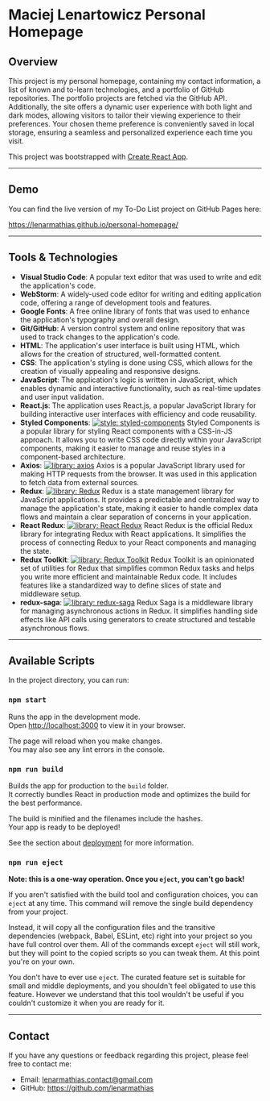 # Maciej Lenartowicz Personal Homepage

## Overview

This project is my personal homepage, containing my contact information, a list of known and to-learn technologies, and a portfolio of GitHub repositories. The portfolio projects are fetched via the GitHub API. Additionally, the site offers a dynamic user experience with both light and dark modes, allowing visitors to tailor their viewing experience to their preferences. Your chosen theme preference is conveniently saved in local storage, ensuring a seamless and personalized experience each time you visit.

This project was bootstrapped with [Create React App](https://github.com/facebook/create-react-app).

---

## Demo

You can find the live version of my To-Do List project on GitHub Pages here:

https://lenarmathias.github.io/personal-homepage/

---

## Tools & Technologies

- **Visual Studio Code**: A popular text editor that was used to write and edit the application's code.
- **WebStorm**: A widely-used code editor for writing and editing application code, offering a range of development tools and features.
- **Google Fonts**: A free online library of fonts that was used to enhance the application's typography and overall design.
- **Git/GitHub**: A version control system and online repository that was used to track changes to the application's code.
- **HTML**: The application's user interface is built using HTML, which allows for the creation of structured, well-formatted content.
- **CSS**: The application's styling is done using CSS, which allows for the creation of visually appealing and responsive designs.
- **JavaScript**: The application's logic is written in JavaScript, which enables dynamic and interactive functionality, such as real-time updates and user input validation.
- **React.js**: The application uses React.js, a popular JavaScript library for building interactive user interfaces with efficiency and code reusability.
- **Styled Components**: [![style: styled-components](https://img.shields.io/badge/style-%F0%9F%92%85%20styled--components-orange.svg?colorB=daa357&colorA=db748e)](https://github.com/styled-components/styled-components) Styled Components is a popular library for styling React components with a CSS-in-JS approach. It allows you to write CSS code directly within your JavaScript components, making it easier to manage and reuse styles in a component-based architecture.
- **Axios**: [![library: axios](https://img.shields.io/badge/library-%F0%9F%94%8D%20axios-6A5ACD.svg)](https://github.com/axios/axios) Axios is a popular JavaScript library used for making HTTP requests from the browser. It was used in this application to fetch data from external sources.
- **Redux**: [![library: Redux](https://img.shields.io/badge/library-%F0%9F%8C%8F%20Redux-purple.svg)](https://redux.js.org/) Redux is a state management library for JavaScript applications. It provides a predictable and centralized way to manage the application's state, making it easier to handle complex data flows and maintain a clear separation of concerns in your application.
- **React Redux**: [![library: React Redux](https://img.shields.io/badge/library-%F0%9F%8C%8F%20React%20Redux-purple.svg)](https://react-redux.js.org/) React Redux is the official Redux library for integrating Redux with React applications. It simplifies the process of connecting Redux to your React components and managing the state.
- **Redux Toolkit**: [![library: Redux Toolkit](https://img.shields.io/badge/library-%F0%9F%8C%8F%20Redux%20Toolkit-purple.svg)](https://redux-toolkit.js.org/) Redux Toolkit is an opinionated set of utilities for Redux that simplifies common Redux tasks and helps you write more efficient and maintainable Redux code. It includes features like a standardized way to define slices of state and middleware setup.
- **redux-saga**: [![library: redux-saga](https://img.shields.io/badge/library-%F0%9F%8E%AF%20redux--saga-blue.svg)](https://github.com/redux-saga/redux-saga) Redux Saga is a middleware library for managing asynchronous actions in Redux. It simplifies handling side effects like API calls using generators to create structured and testable asynchronous flows.

---

## Available Scripts

In the project directory, you can run:

### `npm start`

Runs the app in the development mode.\
Open [http://localhost:3000](http://localhost:3000) to view it in your browser.

The page will reload when you make changes.\
You may also see any lint errors in the console.

### `npm run build`

Builds the app for production to the `build` folder.\
It correctly bundles React in production mode and optimizes the build for the best performance.

The build is minified and the filenames include the hashes.\
Your app is ready to be deployed!

See the section about [deployment](https://facebook.github.io/create-react-app/docs/deployment) for more information.

### `npm run eject`

**Note: this is a one-way operation. Once you `eject`, you can't go back!**

If you aren't satisfied with the build tool and configuration choices, you can `eject` at any time. This command will remove the single build dependency from your project.

Instead, it will copy all the configuration files and the transitive dependencies (webpack, Babel, ESLint, etc) right into your project so you have full control over them. All of the commands except `eject` will still work, but they will point to the copied scripts so you can tweak them. At this point you're on your own.

You don't have to ever use `eject`. The curated feature set is suitable for small and middle deployments, and you shouldn't feel obligated to use this feature. However we understand that this tool wouldn't be useful if you couldn't customize it when you are ready for it.

---

## Contact

If you have any questions or feedback regarding this project, please feel free to contact me:

- Email: lenarmathias.contact@gmail.com
- GitHub: https://github.com/lenarmathias